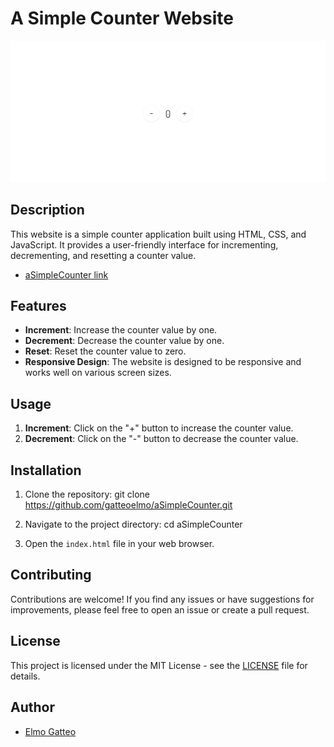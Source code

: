 # A Simple Counter Website

![Alt text](./img/screenshot.jpg)

## Description

This website is a simple counter application built using HTML, CSS, and JavaScript. It provides a user-friendly interface for incrementing, decrementing, and resetting a counter value.

- [aSimpleCounter link](https://gatteoelmo.github.io/aSimpleCount)

## Features

- **Increment**: Increase the counter value by one.
- **Decrement**: Decrease the counter value by one.
- **Reset**: Reset the counter value to zero.
- **Responsive Design**: The website is designed to be responsive and works well on various screen sizes.

## Usage

1. **Increment**: Click on the "+" button to increase the counter value.
2. **Decrement**: Click on the "-" button to decrease the counter value.

## Installation

1. Clone the repository:
   git clone https://github.com/gatteoelmo/aSimpleCounter.git
2. Navigate to the project directory: cd aSimpleCounter

3. Open the `index.html` file in your web browser.

## Contributing

Contributions are welcome! If you find any issues or have suggestions for improvements, please feel free to open an issue or create a pull request.

## License

This project is licensed under the MIT License - see the [LICENSE](./license.txt) file for details.

## Author

- [Elmo Gatteo](https://github.com/gatteoelmo)
